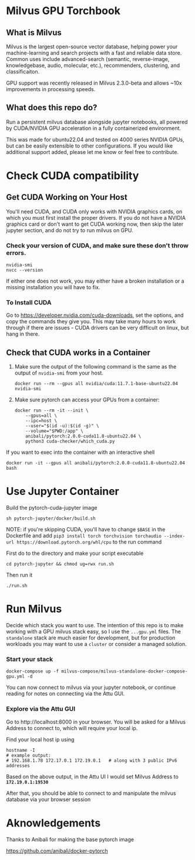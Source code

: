 # Milvus GPU Torchbook
## What is Milvus
Milvus is the largest open-source vector database, helping power your machine-learning and search projects with a fast and reliable data store. Common uses include advanced-search (semantic, reverse-image, knowledgebase, audio, molecular, etc.), recommenders, clustering, and classificaiton.

GPU support was recently released in Milvus 2.3.0-beta and allows ~10x improvements in processing speeds.

## What does this repo do?
Run a persistent milvus database alongside jupyter notebooks, all powered by CUDA/NVIDIA GPU acceleration in a fully containerized environment. 

This was made for ubuntu22.04 and tested on 4000 series NVIDIA GPUs, but can be easily extensible to other configurations. If you would like additional support added, please let me know or feel free to contribute.

# Check CUDA compatibility

## Get CUDA Working on Your Host
You'll need CUDA, and CUDA only works with NVIDIA graphics cards, on which you must first install the proper drivers. If you do not have a NVIDIA graphics card or don't want to get CUDA working now, then skip the later jupyter section, and do not try to run milvus on GPU.

### <b>Check your version of CUDA</b>, and make sure these don't throw errors.
```
nvidia-smi
nvcc --version
````

If either one does not work, you may either have a broken installation or a missing installation you will have to fix.

### <b>To Install CUDA</b> 

Go to https://developer.nvidia.com/cuda-downloads, set the options, and copy the commands they give you. This may take many hours to work through if there are issues - CUDA drivers can be very difficult on linux, but hang in there.

## Check that CUDA works in a Container
1. Make sure the output of the following command is the same as the output of `nvidia-smi` from your host.

    `docker run --rm --gpus all nvidia/cuda:11.7.1-base-ubuntu22.04 nvidia-smi`



2. Make sure pytorch can access your GPUs from a container:
    ```
    docker run --rm -it --init \
        --gpus=all \
        --ipc=host \
        --user="$(id -u):$(id -g)" \
        --volume="$PWD:/app" \
        anibali/pytorch:2.0.0-cuda11.8-ubuntu22.04 \
        python3 cuda-checker/which_cuda.py
    ```


If you want to exec into the container with an interactive shell

```
docker run -it --gpus all anibali/pytorch:2.0.0-cuda11.8-ubuntu22.04 bash
```

# Use Jupyter Container
Build the pytorch-cuda-jupyter image
```
sh pytorch-jupyter/docker/build.sh
```

NOTE: if you're skipping CUDA, you'll have to change `$BASE` in the Dockerfile and add `pip3 install torch torchvision torchaudio --index-url https://download.pytorch.org/whl/cpu` to the run command

First do to the directory and make your script executable
```
cd pytorch-jupyter && chmod ug=rwx run.sh
```
Then run it
```
./run.sh
```

# Run Milvus
Decide which stack you want to use. The intention of this repo is to make working with a GPU milvus stack easy, so I use the `...gpu.yml` files. The `standalone` stack are much easier for development, but for production workloads you may want to use a `cluster` or consider a managed solution.

### Start your stack

```
docker-compose up -f milvus-compose/milvus-standalone-docker-compose-gpu.yml -d
```

You can now connect to milvus via your jupyter notebook, or continue reading for notes on connecting via the Attu GUI.

### Explore via the Attu GUI

Go to http://localhost:8000 in your browser. You will be asked for a Milvus Address to connect to, which will require your local ip.

Find your local host ip using
```
hostname -I
# example output:
# 192.168.1.78 172.17.0.1 172.19.0.1   # along with 3 public IPv6 addresses
```

Based on the above output, in the Attu UI I would set Milvus Address to <b>`172.19.0.1:19530`</b>

After that, you should be able to connect to and manipulate the milvus database via your browser session

# Aknowledgements
Thanks to Anibali for making the base pytorch image

https://github.com/anibali/docker-pytorch